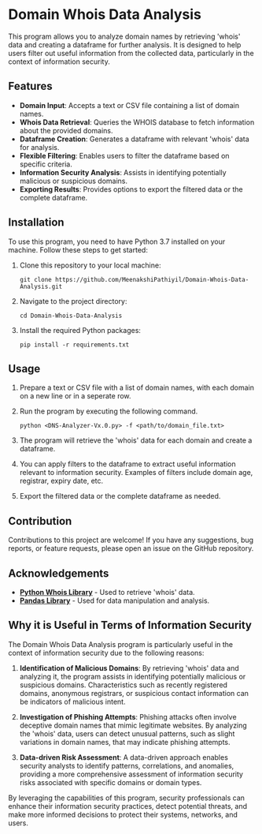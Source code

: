 # Domain Whois Data Analysis
This program allows you to analyze domain names by retrieving 'whois' data and creating a dataframe for further analysis. It is designed to help users filter out useful information from the collected data, particularly in the context of information security.

## Features
* **Domain Input**: Accepts a text or CSV file containing a list of domain names.
* **Whois Data Retrieval**: Queries the WHOIS database to fetch information about the provided domains.
* **Dataframe Creation**: Generates a dataframe with relevant 'whois' data for analysis.
* **Flexible Filtering**: Enables users to filter the dataframe based on specific criteria.
* **Information Security Analysis**: Assists in identifying potentially malicious or suspicious domains.
* **Exporting Results**: Provides options to export the filtered data or the complete dataframe.

## Installation
To use this program, you need to have Python 3.7 installed on your machine. Follow these steps to get started:

1. Clone this repository to your local machine:

   `git clone https://github.com/MeenakshiPathiyil/Domain-Whois-Data-Analysis.git`

2. Navigate to the project directory:

   `cd Domain-Whois-Data-Analysis`

3. Install the required Python packages:

   `pip install -r requirements.txt`

## Usage
1. Prepare a text or CSV file with a list of domain names, with each domain on a new line or in a seperate row.
2. Run the program by executing the following command.

   `python <DNS-Analyzer-Vx.0.py> -f <path/to/domain_file.txt>`

3. The program will retrieve the 'whois' data for each domain and create a dataframe.
4. You can apply filters to the dataframe to extract useful information relevant to information security. Examples of filters include domain age, registrar, expiry date, etc.
5. Export the filtered data or the complete dataframe as needed.

## Contribution
Contributions to this project are welcome! If you have any suggestions, bug reports, or feature requests, please open an issue on the GitHub repository.

## Acknowledgements
* [**Python Whois Library**](https://pypi.org/project/python-whois/) - Used to retrieve 'whois' data.
* [**Pandas Library**](https://pandas.pydata.org/) - Used for data manipulation and analysis.

## Why it is Useful in Terms of Information Security
The Domain Whois Data Analysis program is particularly useful in the context of information security due to the following reasons:
1. **Identification of Malicious Domains**: By retrieving 'whois' data and analyzing it, the program assists in identifying potentially malicious or suspicious domains. Characteristics such as recently registered domains, anonymous registrars, or suspicious contact information can be indicators of malicious intent.

2. **Investigation of Phishing Attempts**: Phishing attacks often involve deceptive domain names that mimic legitimate websites. By analyzing the 'whois' data, users can detect unusual patterns, such as slight variations in domain names, that may indicate phishing attempts.

3. **Data-driven Risk Assessment**: A data-driven approach enables security analysts to identify patterns, correlations, and anomalies, providing a more comprehensive assessment of information security risks associated with specific domains or domain types.

By leveraging the capabilities of this program, security professionals can enhance their information security practices, detect potential threats, and make more informed decisions to protect their systems, networks, and users.


